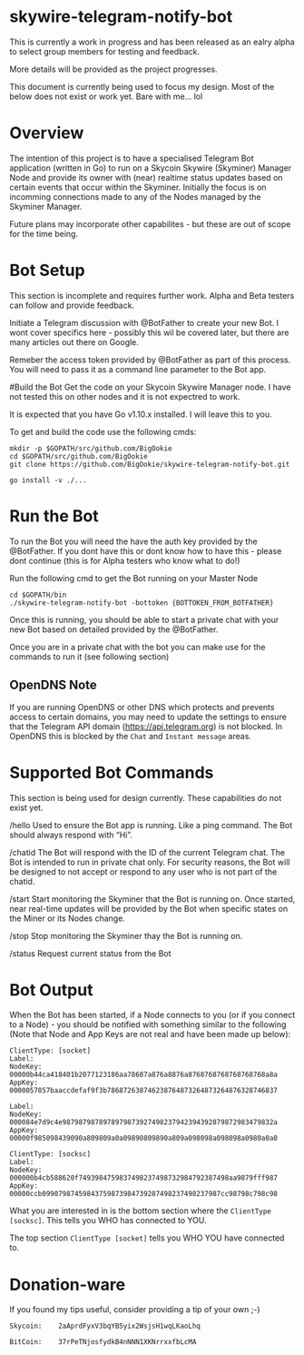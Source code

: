 # skywire-telegram-notify-bot
This is currently a work in progress and has been released as an ealry alpha to select group members for testing and feedback. 

More details will be provided as the project progresses.

This document is currently being used to focus my design. Most of the below does not exist or work yet. Bare with me... lol

# Overview
The intention of this project is to have a specialised Telegram Bot application (written in Go) to run on a Skycoin Skywire (Skyminer) Manager Node and provide its owner with (near) realtime status updates based on certain events that occur within the Skyminer. Initially the focus is on incomming connections made to any of the Nodes managed by the Skyminer Manager.

Future plans may incorporate other capabilites - but these are out of scope for the time being.

# Bot Setup
This section is incomplete and requires further work. Alpha and Beta testers can follow and provide feedback.

Initiate a Telegram discussion with @BotFather to create your new Bot. I wont cover specifics here - possibly this wil be covered later, but there are many articles out there on Google. 

Remeber the access token provided by @BotFather as part of this process. You will need to pass it as a command line parameter to the Bot app.

#Build the Bot
Get the code on your Skycoin Skywire Manager node. I have not tested this on other nodes and it is not expectred to work.

It is expected that you have Go v1.10.x installed. I will leave this to you.

To get and build the code use the following cmds:
```
mkdir -p $GOPATH/src/github.com/BigOokie
cd $GOPATH/src/github.com/BigOokie
git clone https://github.com/BigOokie/skywire-telegram-notify-bot.git

go install -v ./...
```

# Run the Bot
To run the Bot you will need the have the auth key provided by the @BotFather. If you dont have this or dont know how to have this - please dont continue (this is for Alpha testers who know what to do!)

Run the following cmd to get the Bot running on your Master Node

```
cd $GOPATH/bin
./skywire-telegram-notify-bot -bottoken {BOTTOKEN_FROM_BOTFATHER}
```

Once this is running, you should be able to start a private chat with your new Bot based on detailed provided by the @BotFather.

Once you are in a private chat with the bot you can make use for the commands to run it (see following section)

## OpenDNS Note
If you are running OpenDNS or other DNS which protects and prevents access to certain domains, you may need to update the settings to ensure that the Telegram API domain (https://api.telegram.org) is not blocked.
In OpenDNS this is blocked by the `Chat` and `Instant message` areas.

# Supported Bot Commands
This section is being used for design currently. These capabilities do not exist yet.

/hello
Used to ensure the Bot app is running. Like a ping command. The Bot should always respond with “Hi”.

/chatid
The Bot will respond with the ID of the current Telegram chat.
The Bot is intended to run in private chat only. For security reasons, the Bot will be designed to not accept or respond to any user who is not part of the chatid.

/start
Start monitoring the Skyminer that the Bot is running on.
Once started, near real-time updates will be provided by the Bot when specific states on the Miner or its Nodes change.

/stop
Stop monitoring the Skyminer thay the Bot is running on.

/status
Request current status from the Bot


# Bot Output
When the Bot has been started, if a Node connects to you (or if you connect to a Node) - you should be notified with something similar to the following (Note that Node and App Keys are not real and have been made up below):

```
ClientType: [socket]
Label:   
NodeKey: 00000b44ca418401b2077123186aa78687a876a8876a8768768768768768768a8a
AppKey:  0000057857baaccdefaf9f3b786872638746238764873264873264876328746837

Label:   
NodeKey: 000084e7d9c4e9879879878978979873927498237942394392879872983479832a
AppKey:  00000f985098439090a809809a0a09890809890a809a098098a098098a0980a0a0

ClientType: [socksc]
Label:   
NodeKey: 000000b4cb588620f7493984759837498237498732984792387498aa9879fff987
AppKey:  00000ccb09907987459843759873984739287498237498237987cc98798c798c98
```

What you are interested in is the bottom section where the `ClientType [socksc]`. This tells you WHO has connected to YOU.

The top section `ClientType [socket]` tells you WHO YOU have connected to.

# Donation-ware
If you found my tips useful, consider providing a tip of your own ;-)
```
Skycoin:    2aAprdFyxV3bqYB5yix2WsjsH1wqLKaoLhq

BitCoin:    37rPeTNjosfydkB4nNNN1XKNrrxxfbLcMA
```